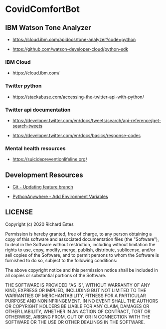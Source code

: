 CovidComfortBot
========

## IBM Watson Tone Analyzer

* https://cloud.ibm.com/apidocs/tone-analyzer?code=python

* https://github.com/watson-developer-cloud/python-sdk

### IBM Cloud

* https://cloud.ibm.com/

### Twitter python 

* https://stackabuse.com/accessing-the-twitter-api-with-python/

### Twitter api documentation

* https://developer.twitter.com/en/docs/tweets/search/api-reference/get-search-tweets

* https://developer.twitter.com/en/docs/basics/response-codes

### Mental health resources

* https://suicidepreventionlifeline.org/



## Development Resources

* [Git - Updating feature branch](https://gist.github.com/santisbon/a1a60db1fb8eecd1beeacd986ae5d3ca)

* [PythonAnywhere - Add Environment Variables](https://help.pythonanywhere.com/pages/environment-variables-for-web-apps/)




LICENSE
-------

Copyright (c) 2020 Richard Estes

Permission is hereby granted, free of charge, to any person obtaining a copy
of this software and associated documentation files (the "Software"), to deal
in the Software without restriction, including without limitation the rights
to use, copy, modify, merge, publish, distribute, sublicense, and/or sell
copies of the Software, and to permit persons to whom the Software is
furnished to do so, subject to the following conditions:

The above copyright notice and this permission notice shall be included in all
copies or substantial portions of the Software.

THE SOFTWARE IS PROVIDED "AS IS", WITHOUT WARRANTY OF ANY KIND, EXPRESS OR
IMPLIED, INCLUDING BUT NOT LIMITED TO THE WARRANTIES OF MERCHANTABILITY,
FITNESS FOR A PARTICULAR PURPOSE AND NONINFRINGEMENT. IN NO EVENT SHALL THE
AUTHORS OR COPYRIGHT HOLDERS BE LIABLE FOR ANY CLAIM, DAMAGES OR OTHER
LIABILITY, WHETHER IN AN ACTION OF CONTRACT, TORT OR OTHERWISE, ARISING FROM,
OUT OF OR IN CONNECTION WITH THE SOFTWARE OR THE USE OR OTHER DEALINGS IN THE
SOFTWARE.

